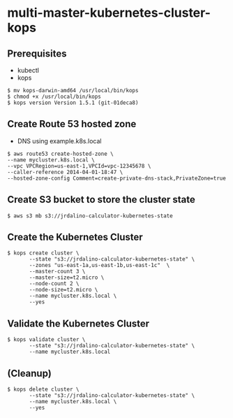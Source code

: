 # multi-master-kubernetes-cluster-kops

## Prerequisites
- kubectl
- kops
```
$ mv kops-darwin-amd64 /usr/local/bin/kops
$ chmod +x /usr/local/bin/kops
$ kops version Version 1.5.1 (git-01deca8)
```

## Create Route 53 hosted zone
- DNS using example.k8s.local

```
$ aws route53 create-hosted-zone \
--name mycluster.k8s.local \
--vpc VPCRegion=us-east-1,VPCId=vpc-12345678 \
--caller-reference 2014-04-01-18:47 \
--hosted-zone-config Comment=create-private-dns-stack,PrivateZone=true
```

## Create S3 bucket to store the cluster state
```
$ aws s3 mb s3://jrdalino-calculator-kubernetes-state
```

## Create the Kubernetes Cluster
```
$ kops create cluster \
       --state "s3://jrdalino-calculator-kubernetes-state" \
       --zones "us-east-1a,us-east-1b,us-east-1c"  \
       --master-count 3 \
       --master-size=t2.micro \
       --node-count 2 \
       --node-size=t2.micro \
       --name mycluster.k8s.local \
       --yes
```

## Validate the Kubernetes Cluster
```
$ kops validate cluster \
       --state "s3://jrdalino-calculator-kubernetes-state" \
       --name mycluster.k8s.local
```

## (Cleanup)
```
$ kops delete cluster \
       --state "s3://jrdalino-calculator-kubernetes-state" \
       --name mycluster.k8s.local \
       --yes
```

